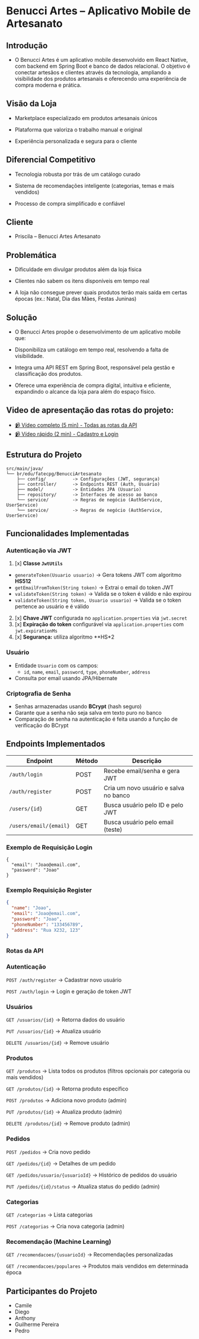 # Benucci Artes – Aplicativo Mobile de Artesanato
## Introdução

- O Benucci Artes é um aplicativo mobile desenvolvido em React Native, com backend em Spring Boot e banco de dados relacional. O objetivo é conectar artesãos e clientes através da tecnologia, ampliando a visibilidade dos produtos artesanais e oferecendo uma experiência de compra moderna e prática.

## Visão da Loja

- Marketplace especializado em produtos artesanais únicos

- Plataforma que valoriza o trabalho manual e original

- Experiência personalizada e segura para o cliente

## Diferencial Competitivo

- Tecnologia robusta por trás de um catálogo curado

- Sistema de recomendações inteligente (categorias, temas e mais vendidos)

- Processo de compra simplificado e confiável

## Cliente

- Priscila – Benucci Artes Artesanato

## Problemática

- Dificuldade em divulgar produtos além da loja física

- Clientes não sabem os itens disponíveis em tempo real

- A loja não consegue prever quais produtos terão mais saída em certas épocas (ex.: Natal, Dia das Mães, Festas Juninas)

## Solução

- O Benucci Artes propõe o desenvolvimento de um aplicativo mobile que:

- Disponibiliza um catálogo em tempo real, resolvendo a falta de visibilidade.

- Integra uma API REST em Spring Boot, responsável pela gestão e classificação dos produtos.

- Oferece uma experiência de compra digital, intuitiva e eficiente, expandindo o alcance da loja para além do espaço físico.

## Video de apresentação das rotas do projeto:

- [📹 Vídeo completo (5 min) - Todas as rotas da API](https://youtu.be/1cY8_ThwrnM)
- [📹 Vídeo rápido (2 min) - Cadastro e Login](https://youtube.com/shorts/knjXf-JJch4?feature=share)

## Estrutura do Projeto

```
src/main/java/
└── br/edu/fatecpg/BenucciArtesanato
    ├── config/          -> Configurações (JWT, segurança)
    ├── controller/      -> Endpoints REST (Auth, Usuário)
    ├── model/           -> Entidades JPA (Usuario)
    ├── repository/      -> Interfaces de acesso ao banco
    └── service/         -> Regras de negócio (AuthService, UserService)
    └── service/         -> Regras de negócio (AuthService, UserService)
```

## Funcionalidades Implementadas

### Autenticação via JWT

1. [x] **Classe `JwtUtils`**
  - `generateToken(Usuario usuario)` → Gera tokens JWT com algoritmo **HS512**
  - `getEmailFromToken(String token)` → Extrai o email do token JWT
  - `validateToken(String token)` → Valida se o token é válido e não expirou
  - `validateToken(String token, Usuario usuario)` → Valida se o token pertence ao usuário e é válido
2. [x] **Chave JWT** configurada no `application.properties` via `jwt.secret`
3. [x] **Expiração do token** configurável via `application.properties` com `jwt.expirationMs`
4. [x] **Segurança:** utiliza algoritmo **HS*2
### Usuário

- Entidade `Usuario` com os campos:
  - `id`, `name`, `email`, `password`, `type`, `phoneNumber`, `address`
- Consulta por email usando JPA/Hibernate

### Criptografia de Senha

- Senhas armazenadas usando **BCrypt** (hash seguro)
- Garante que a senha não seja salva em texto puro no banco
- Comparação de senha na autenticação é feita usando a função de verificação do BCrypt

## Endpoints Implementados

| Endpoint                | Método | Descrição                             |
|------------------------|--------|---------------------------------------|
| `/auth/login`           | POST   | Recebe email/senha e gera JWT         |
| `/auth/register`        | POST   | Cria um novo usuário e salva no banco |
| `/users/{id}`         | GET    | Busca usuário pelo ID e pelo JWT      |
| `/users/email/{email}`| GET    | Busca usuário pelo email (teste)      |

### Exemplo de Requisição Login

```jsonPOST /auth/login
{
  "email": "Joao@email.com",
  "password": "Joao"
}

```
### Exemplo Requisição Register

```json 
{
  "name": "Joao",
  "email": "Joao@email.com",
  "password": "Joao",
  "phoneNumber": "133456789",
  "address": "Rua X232, 123"
}
```


### Rotas da API

### Autenticação
`POST /auth/register` → Cadastrar novo usuário

`POST /auth/login` → Login e geração de token JWT

### Usuários

`GET /usuarios/{id}` → Retorna dados do usuário

`PUT /usuarios/{id}` → Atualiza usuário

`DELETE /usuarios/{id}` → Remove usuário

### Produtos

`GET /produtos` → Lista todos os produtos (filtros opcionais por categoria ou mais vendidos)

`GET /produtos/{id}` → Retorna produto específico

`POST /produtos` → Adiciona novo produto (admin)

`PUT /produtos/{id}` → Atualiza produto (admin)

`DELETE /produtos/{id}` → Remove produto (admin)

### Pedidos
`POST /pedidos` → Cria novo pedido

`GET /pedidos/{id}` → Detalhes de um pedido

`GET /pedidos/usuario/{usuarioId}` → Histórico de pedidos do usuário

`PUT /pedidos/{id}/status` → Atualiza status do pedido (admin)

### Categorias

`GET /categorias` → Lista categorias

`POST /categorias` → Cria nova categoria (admin)

### Recomendação (Machine Learning)

`GET /recomendacoes/{usuarioId}` → Recomendações personalizadas

`GET /recomendacoes/populares` → Produtos mais vendidos em determinada época

## Participantes do Projeto
- Camile
- Diego
- Anthony
- Guilherme Pereira
- Pedro
